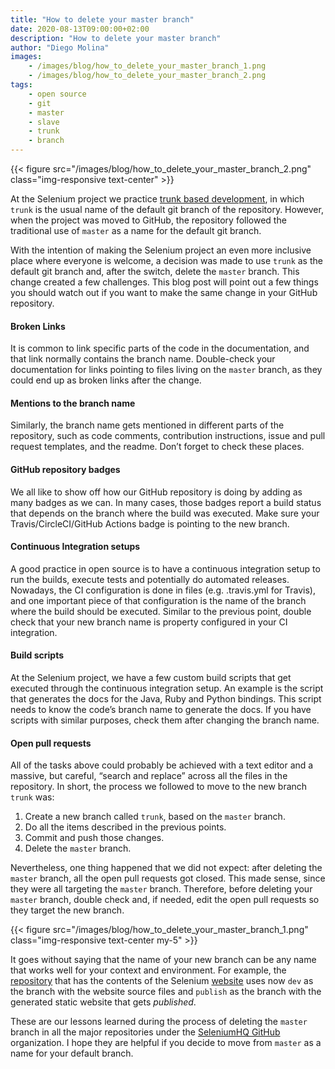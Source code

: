 ```yaml
---
title: "How to delete your master branch"
date: 2020-08-13T09:00:00+02:00
description: "How to delete your master branch"
author: "Diego Molina"
images:
    - /images/blog/how_to_delete_your_master_branch_1.png
    - /images/blog/how_to_delete_your_master_branch_2.png
tags:
    - open source
    - git
    - master
    - slave
    - trunk
    - branch
---
```


{{< figure src="/images/blog/how_to_delete_your_master_branch_2.png" class="img-responsive text-center" >}}

At the Selenium project we practice
[trunk based development](https://trunkbaseddevelopment.com/), in which `trunk` is the
usual name of the default git branch of the repository. However, when the project was
moved to GitHub, the repository followed the traditional use of `master` as a name for
the default git branch.

With the intention of making the Selenium project an even more inclusive place where
everyone is welcome, a decision was made to use `trunk` as the default git branch and,
after the switch, delete the `master` branch. This change created a few challenges.
This blog post will point out a few things you should watch out if you want to make
the same change in your GitHub repository.


#### Broken Links
It is common to link specific parts of the code in the documentation, and that link
normally contains the branch name. Double-check your documentation for links pointing
to files living on the `master` branch, as they could end up as broken links after
the change.

#### Mentions to the branch name
Similarly, the branch name gets mentioned in different parts of the repository,
such as code comments, contribution instructions, issue and pull request templates,
and the readme. Don’t forget to check these places.

#### GitHub repository badges
We all like to show off how our GitHub repository is doing by adding as many badges
as we can. In many cases, those badges report a build status that depends on the branch
where the build was executed. Make sure your Travis/CircleCI/GitHub Actions badge is
pointing to the new branch.

#### Continuous Integration setups
A good practice in open source is to have a continuous integration setup to run the
builds, execute tests and potentially do automated releases. Nowadays, the CI
configuration is done in files (e.g. .travis.yml for Travis), and one important
piece of that configuration is the name of the branch where the build should be
executed. Similar to the previous point, double check that your new branch name
is property configured in your CI integration.

#### Build scripts
At the Selenium project, we have a few custom build scripts that get executed
through the continuous integration setup. An example is the script that generates
the docs for the Java, Ruby and Python bindings. This script needs to know the code’s
branch name to generate the docs. If you have scripts with similar purposes, check
them after changing the branch name.

#### Open pull requests
All of the tasks above could probably be achieved with a text editor and a massive,
but careful, “search and replace” across all the files in the repository. In short,
the process we followed to move to the new branch `trunk` was:

1. Create a new branch called `trunk`, based on the `master` branch.
1. Do all the items described in the previous points.
1. Commit and push those changes.
1. Delete the `master` branch.

Nevertheless, one thing happened that we did not expect: after deleting the `master`
branch, all the open pull requests got closed. This made sense, since they were all
targeting the `master` branch. Therefore, before deleting your `master` branch, double
check and, if needed, edit the open pull requests so they target the new branch.

{{< figure src="/images/blog/how_to_delete_your_master_branch_1.png" class="img-responsive text-center my-5" >}}

It goes without saying that the name of your new branch can be any name that works
well for your context and environment. For example, the
[repository](https://github.com/SeleniumHQ/seleniumhq.github.io) that has the
contents of the Selenium [website](https://www.selenium.dev/) uses now `dev` as the
branch with the website source files and `publish` as the branch with the generated
static website that gets *published*.

These are our lessons learned during the process of deleting the `master` branch in
all the major repositories under the [SeleniumHQ GitHub](https://github.com/seleniumhq/)
organization. I hope they are helpful if you decide to move from `master` as a name
for your default branch.
